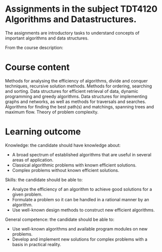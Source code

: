 # Assignments in the subject TDT4120 Algorithms and Datastructures.

The assignments are introductory tasks to understand concepts of important algorithms and data structures.

From the course description:

# Course content
Methods for analysing the efficiency of algorithms, divide and conquer techniques, recursive solution methods. Methods for ordering, searching and sorting. Data structures for efficient retrieval of data, dynamic programming and greedy algorithms. Data structures for implementing graphs and networks, as well as methods for traversals and searches. Algorithms for finding the best path(s) and matchings, spanning trees and maximum flow. Theory of problem complexity. 

# Learning outcome
Knowledge: the candidate should have knowledge about:
- A broad spectrum of established algorithms that are useful in several areas of application.
- Classical algorithmic problems with known efficient solutions.
- Complex problems without known efficient solutions.

Skills: the candidate should be able to:
- Analyze the efficiency of an algorithm to achieve good solutions for a given problem.
- Formulate a problem so it can be handled in a rational manner by an algorithm.
- Use well-known design methods to construct new efficient algorithms.

General competence: the candidate should be able to:
- Use well-known algorithms and available program modules on new problems.
- Develop and implement new solutions for complex problems with a basis in practical reality.
